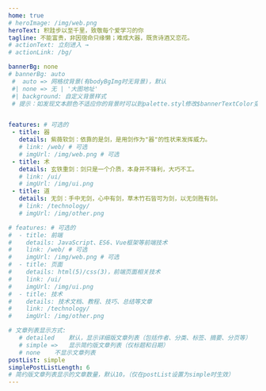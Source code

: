 ```yaml
---
home: true
# heroImage: /img/web.png
heroText: 积跬步以至千里，致敬每个爱学习的你
tagline: 不能富贵，非因宿命只缘懒；难成大器，既贪诗酒又恋花。
# actionText: 立刻进入 →
# actionLink: /bg/

bannerBg: none
# bannerBg: auto 
 #  auto => 网格纹背景(有bodyBgImg时无背景)，默认 
 #| none => 无 | '大图地址' 
 #| background: 自定义背景样式      
 # 提示：如发现文本颜色不适应你的背景时可以到palette.styl修改$bannerTextColor变量


features: # 可选的
 - title: 器
   details: 紫薇软剑：依靠的是剑，是用剑作为"器"的性状来发挥威力。
   # link: /web/ # 可选
   # imgUrl: /img/web.png # 可选
 - title: 术
   details: 玄铁重剑：剑只是一个介质，本身并不锋利，大巧不工。
   # link: /ui/
   # imgUrl: /img/ui.png
 - title: 道
   details: 无剑：手中无剑，心中有剑，草木竹石皆可为剑，以无剑胜有剑。
   # link: /technology/
   # imgUrl: /img/other.png

# features: # 可选的
#  - title: 前端
#    details: JavaScript、ES6、Vue框架等前端技术
#    link: /web/ # 可选
#    imgUrl: /img/web.png # 可选
#  - title: 页面
#    details: html(5)/css(3)，前端页面相关技术
#    link: /ui/
#    imgUrl: /img/ui.png
#  - title: 技术
#    details: 技术文档、教程、技巧、总结等文章
#    link: /technology/
#    imgUrl: /img/other.png

# 文章列表显示方式: 
   # detailed    默认，显示详细版文章列表（包括作者、分类、标签、摘要、分页等）
   # simple =>   显示简约版文章列表（仅标题和日期）
   # none    不显示文章列表
postList: simple
simplePostListLength: 6
# 简约版文章列表显示的文章数量，默认10。（仅在postList设置为simple时生效）
---
```




